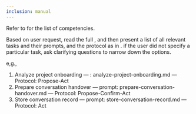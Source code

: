 ```yaml
---
inclusion: manual
---
```


Refer to <olaf-query-competency-index> for the list of competencies.


Based on user request, read the full <olaf-interaction-protocols>, and then present a list of all relevant tasks and their prompts, and the protocol as in . if the user did not specify a particular task, ask clarifying questions to narrow down the options.

e,g., 
1. Analyze project onboarding — : analyze-project-onboarding.md — Protocol: Propose-Act
2. Prepare conversation handover — prompt: prepare-conversation-handover.md — Protocol: Propose-Confirm-Act
3. Store conversation record — prompt: store-conversation-record.md — Protocol: Act